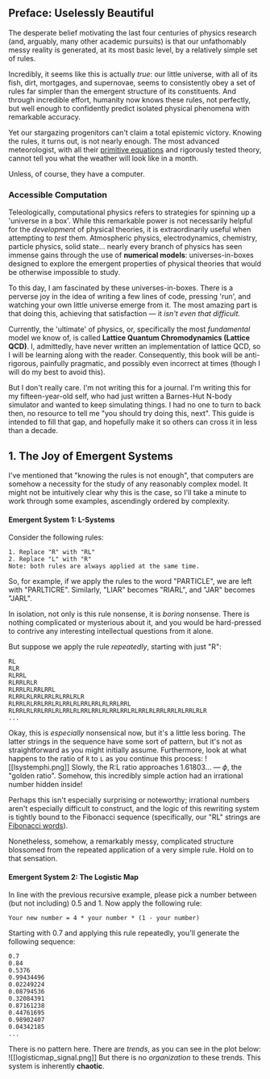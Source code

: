 ## Preface: Uselessly Beautiful
The desperate belief motivating the last four centuries of physics research (and, arguably, many other academic pursuits) is that our unfathomably messy reality is generated, at its most basic level, by a relatively simple set of rules.

Incredibly, it seems like this is actually *true*: our little universe, with all of its fish, dirt, mortgages, and supernovae, seems to consistently obey a set of rules far simpler than the emergent structure of its constituents. And through incredible effort, humanity now knows these rules, not perfectly, but well enough to confidently predict isolated physical phenomena with remarkable accuracy.

Yet our stargazing progenitors can't claim a total epistemic victory. Knowing the rules, it turns out, is not nearly enough. The most advanced meteorologist, with all their [primitive equations](https://en.wikipedia.org/wiki/Primitive_equations) and rigorously tested theory, cannot tell you what the weather will look like in a month.

Unless, of course, they have a computer.
### Accessible Computation
Teleologically, computational physics refers to strategies for spinning up a 'universe in a box'. While this remarkable power is not necessarily helpful for the *development* of physical theories, it is extraordinarily useful when attempting to *test* them. Atmospheric physics, electrodynamics, chemistry, particle physics, solid state... nearly every branch of physics has seen immense gains through the use of **numerical models**: universes-in-boxes designed to explore the emergent properties of physical theories that would be otherwise impossible to study.

To this day, I am fascinated by these universes-in-boxes. There is a perverse joy in the idea of writing a few lines of code, pressing 'run', and watching your own little universe emerge from it. The most amazing part is that doing this, achieving that satisfaction — it *isn't even that difficult.*

Currently, the 'ultimate' of physics, or, specifically the most *fundamental* model we know of, is called **Lattice Quantum Chromodynamics (Lattice QCD)**. I, admittedly, have never written an implementation of lattice QCD, so I will be learning along with the reader. Consequently, this book will be anti-rigorous, painfully pragmatic, and possibly even incorrect at times (though I will do my best to avoid this).

But I don't really care. I'm not writing this for a journal. I'm writing this for my fifteen-year-old self, who had just written a Barnes-Hut N-body simulator and wanted to keep simulating things. I had no one to turn to back then, no resource to tell me "you should try doing this, next". This guide is intended to fill that gap, and hopefully make it so others can cross it in less than a decade.

## 1. The Joy of Emergent Systems
I've mentioned that "knowing the rules is not enough", that computers are somehow a necessity for the study of any reasonably complex model. It might not be intuitively clear why this is the case, so I'll take a minute to work through some examples, ascendingly ordered by complexity.
#### Emergent System 1: L-Systems
Consider the following rules:
```
1. Replace "R" with "RL"
2. Replace "L" with "R"
Note: both rules are always applied at the same time.
```
So, for example, if we apply the rules to the word "PARTICLE", we are left with "PARLTICRE". Similarly, "LIAR" becomes "RIARL", and "JAR" becomes "JARL".

In isolation, not only is this rule nonsense, it is *boring* nonsense. There is nothing complicated or mysterious about it, and you would be hard-pressed to contrive any interesting intellectual questions from it alone.

But suppose we apply the rule *repeatedly*, starting with just "R":
```
RL
RLR
RLRRL
RLRRLRLR
RLRRLRLRRLRRL
RLRRLRLRRLRRLRLRRLRLR
RLRRLRLRRLRRLRLRRLRLRRLRRLRLRRLRRL
RLRRLRLRRLRRLRLRRLRLRRLRRLRLRRLRRLRLRRLRLRRLRRLRLRRLRLR
...
```
Okay, this is *especially* nonsensical now, but it's a little less boring. The latter strings in the sequence have some sort of pattern, but it's not as straightforward as you might initially assume. Furthermore, look at what happens to the ratio of `R` to `L` as you continue this process:
![[lsystemphi.png]]
Slowly, the R:L ratio approaches 1.61803... — $\phi$, the "golden ratio". Somehow, this incredibly simple action had an irrational number hidden inside!

Perhaps this isn't especially surprising or noteworthy; irrational numbers aren't especially difficult to construct, and the logic of this rewriting system is tightly bound to the Fibonacci sequence (specifically, our "RL" strings are [Fibonacci words](https://en.wikipedia.org/wiki/Fibonacci_word)).

Nonetheless, somehow, a remarkably messy, complicated structure blossomed from the repeated application of a very simple rule. Hold on to that sensation.

#### Emergent System 2: The Logistic Map
In line with the previous recursive example, please pick a number between (but not including) 0.5 and 1. Now apply the following rule:
```
Your new number = 4 * your number * (1 - your number)
```
Starting with 0.7 and applying this rule repeatedly, you'll generate the following sequence:
```
0.7
0.84
0.5376
0.99434496
0.02249224
0.08794536
0.32084391
0.87161238
0.44761695
0.98902407
0.04342185
...
```
There is no pattern here. There are *trends*, as you can see in the plot below:
![[logisticmap_signal.png]]
But there is no *organization* to these trends. This system is inherently **chaotic**.
